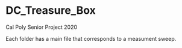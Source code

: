 # DC_Treasure_Box
Cal Poly Senior Project 2020


Each folder has a main file that corresponds to a measument sweep.

